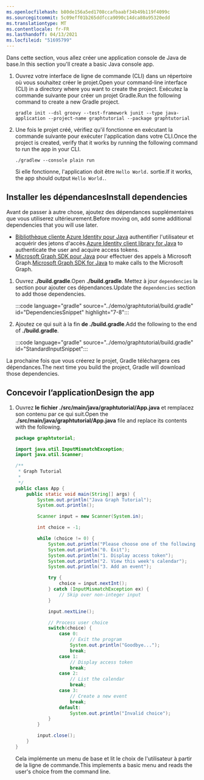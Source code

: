 ```yaml
---
ms.openlocfilehash: b80de156a5ed1708ccafbaabf34b49b119f4099c
ms.sourcegitcommit: 5c09eff01b265ddfcca9090c14dca80a95320edd
ms.translationtype: MT
ms.contentlocale: fr-FR
ms.lasthandoff: 04/13/2021
ms.locfileid: "51695799"
---
```

<!-- markdownlint-disable MD002 MD041 -->

<span data-ttu-id="1fb63-101">Dans cette section, vous allez créer une application console de Java de base.</span><span class="sxs-lookup"><span data-stu-id="1fb63-101">In this section you'll create a basic Java console app.</span></span>

1. <span data-ttu-id="1fb63-102">Ouvrez votre interface de ligne de commande (CLI) dans un répertoire où vous souhaitez créer le projet.</span><span class="sxs-lookup"><span data-stu-id="1fb63-102">Open your command-line interface (CLI) in a directory where you want to create the project.</span></span> <span data-ttu-id="1fb63-103">Exécutez la commande suivante pour créer un projet Gradle.</span><span class="sxs-lookup"><span data-stu-id="1fb63-103">Run the following command to create a new Gradle project.</span></span>

    ```Shell
    gradle init --dsl groovy --test-framework junit --type java-application --project-name graphtutorial --package graphtutorial
    ```

1. <span data-ttu-id="1fb63-104">Une fois le projet créé, vérifiez qu'il fonctionne en exécutant la commande suivante pour exécuter l'application dans votre CLI.</span><span class="sxs-lookup"><span data-stu-id="1fb63-104">Once the project is created, verify that it works by running the following command to run the app in your CLI.</span></span>

    ```Shell
    ./gradlew --console plain run
    ```

    <span data-ttu-id="1fb63-105">Si elle fonctionne, l'application doit être `Hello World.` sortie.</span><span class="sxs-lookup"><span data-stu-id="1fb63-105">If it works, the app should output `Hello World.`.</span></span>

## <a name="install-dependencies"></a><span data-ttu-id="1fb63-106">Installer les dépendances</span><span class="sxs-lookup"><span data-stu-id="1fb63-106">Install dependencies</span></span>

<span data-ttu-id="1fb63-107">Avant de passer à autre chose, ajoutez des dépendances supplémentaires que vous utiliserez ultérieurement.</span><span class="sxs-lookup"><span data-stu-id="1fb63-107">Before moving on, add some additional dependencies that you will use later.</span></span>

- <span data-ttu-id="1fb63-108">[Bibliothèque cliente Azure Identity pour Java](https://github.com/Azure/azure-sdk-for-java/tree/master/sdk/identity/azure-identity) authentifier l'utilisateur et acquérir des jetons d'accès.</span><span class="sxs-lookup"><span data-stu-id="1fb63-108">[Azure Identity client library for Java](https://github.com/Azure/azure-sdk-for-java/tree/master/sdk/identity/azure-identity) to authenticate the user and acquire access tokens.</span></span>
- <span data-ttu-id="1fb63-109">[Microsoft Graph SDK pour Java](https://github.com/microsoftgraph/msgraph-sdk-java) pour effectuer des appels à Microsoft Graph.</span><span class="sxs-lookup"><span data-stu-id="1fb63-109">[Microsoft Graph SDK for Java](https://github.com/microsoftgraph/msgraph-sdk-java) to make calls to the Microsoft Graph.</span></span>

1. <span data-ttu-id="1fb63-110">Ouvrez **./build.gradle**.</span><span class="sxs-lookup"><span data-stu-id="1fb63-110">Open **./build.gradle**.</span></span> <span data-ttu-id="1fb63-111">Mettez à jour `dependencies` la section pour ajouter ces dépendances.</span><span class="sxs-lookup"><span data-stu-id="1fb63-111">Update the `dependencies` section to add those dependencies.</span></span>

    :::code language="gradle" source="../demo/graphtutorial/build.gradle" id="DependenciesSnippet" highlight="7-8":::

1. <span data-ttu-id="1fb63-112">Ajoutez ce qui suit à la fin **de ./build.gradle**.</span><span class="sxs-lookup"><span data-stu-id="1fb63-112">Add the following to the end of **./build.gradle**.</span></span>

    :::code language="gradle" source="../demo/graphtutorial/build.gradle" id="StandardInputSnippet":::

<span data-ttu-id="1fb63-113">La prochaine fois que vous créerez le projet, Gradle téléchargera ces dépendances.</span><span class="sxs-lookup"><span data-stu-id="1fb63-113">The next time you build the project, Gradle will download those dependencies.</span></span>

## <a name="design-the-app"></a><span data-ttu-id="1fb63-114">Concevoir l’application</span><span class="sxs-lookup"><span data-stu-id="1fb63-114">Design the app</span></span>

1. <span data-ttu-id="1fb63-115">Ouvrez **le fichier ./src/main/java/graphtutorial/App.java** et remplacez son contenu par ce qui suit.</span><span class="sxs-lookup"><span data-stu-id="1fb63-115">Open the **./src/main/java/graphtutorial/App.java** file and replace its contents with the following.</span></span>

    ```java
    package graphtutorial;

    import java.util.InputMismatchException;
    import java.util.Scanner;

    /**
     * Graph Tutorial
     *
     */
    public class App {
        public static void main(String[] args) {
            System.out.println("Java Graph Tutorial");
            System.out.println();

            Scanner input = new Scanner(System.in);

            int choice = -1;

            while (choice != 0) {
                System.out.println("Please choose one of the following options:");
                System.out.println("0. Exit");
                System.out.println("1. Display access token");
                System.out.println("2. View this week's calendar");
                System.out.println("3. Add an event");

                try {
                    choice = input.nextInt();
                } catch (InputMismatchException ex) {
                    // Skip over non-integer input
                }

                input.nextLine();

                // Process user choice
                switch(choice) {
                    case 0:
                        // Exit the program
                        System.out.println("Goodbye...");
                        break;
                    case 1:
                        // Display access token
                        break;
                    case 2:
                        // List the calendar
                        break;
                    case 3:
                        // Create a new event
                        break;
                    default:
                        System.out.println("Invalid choice");
                }
            }

            input.close();
        }
    }
    ```

    <span data-ttu-id="1fb63-116">Cela implémente un menu de base et lit le choix de l'utilisateur à partir de la ligne de commande.</span><span class="sxs-lookup"><span data-stu-id="1fb63-116">This implements a basic menu and reads the user's choice from the command line.</span></span>
